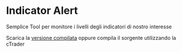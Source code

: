 # Indicator Alert
Semplice Tool per monitore i livelli degli indicatori di nostro interesse

Scarica la [versione compilata](https://ctrader.guru/product/indicator-alert/) oppure compila il sorgente utilizzando la cTrader
